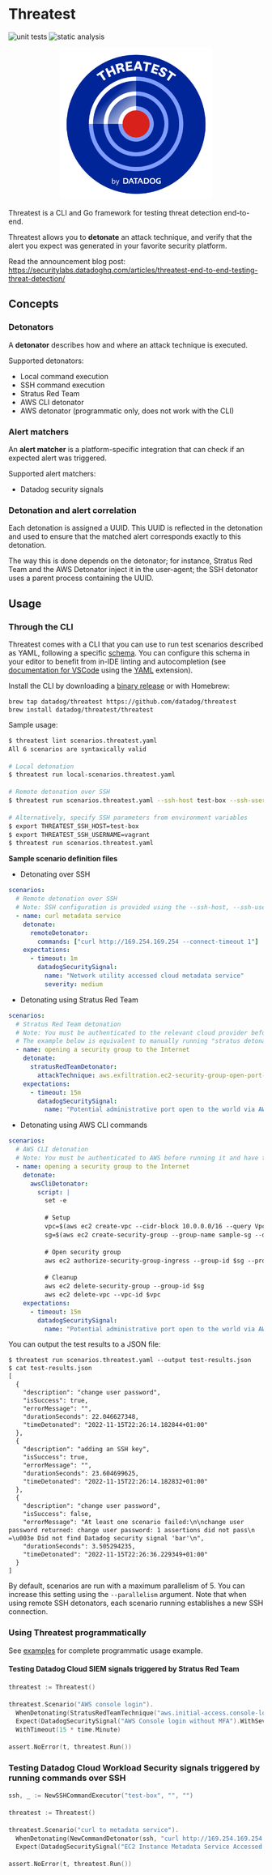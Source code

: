 # Threatest

![unit tests](https://github.com/DataDog/threatest/actions/workflows/test.yml/badge.svg)
![static analysis](https://github.com/DataDog/threatest/actions/workflows/static-analysis.yml/badge.svg)

<p align="center">
  <img src="./logo.png" alt="Threatest" width="300" />
</p>

Threatest is a CLI and Go framework for testing threat detection end-to-end.

Threatest allows you to **detonate** an attack technique, and verify that the alert you expect was generated in your favorite security platform.

Read the announcement blog post: https://securitylabs.datadoghq.com/articles/threatest-end-to-end-testing-threat-detection/

## Concepts

### Detonators

A **detonator** describes how and where an attack technique is executed.

Supported detonators:
* Local command execution
* SSH command execution
* Stratus Red Team
* AWS CLI detonator
* AWS detonator (programmatic only, does not work with the CLI)

### Alert matchers

An **alert matcher** is a platform-specific integration that can check if an expected alert was triggered.

Supported alert matchers:
* Datadog security signals

### Detonation and alert correlation

Each detonation is assigned a UUID. This UUID is reflected in the detonation and used to ensure that the matched alert corresponds exactly to this detonation.

The way this is done depends on the detonator; for instance, Stratus Red Team and the AWS Detonator inject it in the user-agent; the SSH detonator uses a parent process containing the UUID.

## Usage

### Through the CLI

Threatest comes with a CLI that you can use to run test scenarios described as YAML, following a specific [schema](./schemas/threatest.schema.json). You can configure this schema in your editor to benefit from in-IDE linting and autocompletion (see [documentation for VSCode](https://marketplace.visualstudio.com/items?itemName=redhat.vscode-yaml#associating-a-schema-to-a-glob-pattern-via-yaml.schemas) using the [YAML](https://marketplace.visualstudio.com/items?itemName=redhat.vscode-yaml) extension).

Install the CLI by downloading a [binary release](https://github.com/DataDog/threatest/releases) or with Homebrew:

```
brew tap datadog/threatest https://github.com/datadog/threatest
brew install datadog/threatest/threatest
```

Sample usage:

```bash
$ threatest lint scenarios.threatest.yaml
All 6 scenarios are syntaxically valid

# Local detonation
$ threatest run local-scenarios.threatest.yaml

# Remote detonation over SSH
$ threatest run scenarios.threatest.yaml --ssh-host test-box --ssh-username vagrant

# Alternatively, specify SSH parameters from environment variables
$ export THREATEST_SSH_HOST=test-box
$ export THREATEST_SSH_USERNAME=vagrant
$ threatest run scenarios.threatest.yaml
```

**Sample scenario definition files**

* Detonating over SSH

```yaml
scenarios:
  # Remote detonation over SSH
  # Note: SSH configuration is provided using the --ssh-host, --ssh-username and --ssh-keyfile CLI arguments
  - name: curl metadata service
    detonate:
      remoteDetonator:
        commands: ["curl http://169.254.169.254 --connect-timeout 1"]
    expectations:
      - timeout: 1m
        datadogSecuritySignal:
          name: "Network utility accessed cloud metadata service"
          severity: medium
```

* Detonating using Stratus Red Team

```yaml
scenarios:
  # Stratus Red Team detonation
  # Note: You must be authenticated to the relevant cloud provider before running it
  # The example below is equivalent to manually running "stratus detonate aws.exfiltration.ec2-security-group-open-port-22-ingress"
  - name: opening a security group to the Internet
    detonate:
      stratusRedTeamDetonator:
        attackTechnique: aws.exfiltration.ec2-security-group-open-port-22-ingress
    expectations:
      - timeout: 15m
        datadogSecuritySignal:
          name: "Potential administrative port open to the world via AWS security group"
```


* Detonating using AWS CLI commands

```yaml
scenarios:
  # AWS CLI detonation
  # Note: You must be authenticated to AWS before running it and have the AWS CLI installed
  - name: opening a security group to the Internet
    detonate:
      awsCliDetonator:
        script: |
          set -e
          
          # Setup
          vpc=$(aws ec2 create-vpc --cidr-block 10.0.0.0/16 --query Vpc.VpcId --output text)
          sg=$(aws ec2 create-security-group --group-name sample-sg --description "Test security group" --vpc-id $vpc --query GroupId --output text)
          
          # Open security group
          aws ec2 authorize-security-group-ingress --group-id $sg --protocol tcp --port 22 --cidr 0.0.0.0/0
          
          # Cleanup
          aws ec2 delete-security-group --group-id $sg
          aws ec2 delete-vpc --vpc-id $vpc
    expectations:
      - timeout: 15m
        datadogSecuritySignal:
          name: "Potential administrative port open to the world via AWS security group"
```


You can output the test results to a JSON file:

```
$ threatest run scenarios.threatest.yaml --output test-results.json
$ cat test-results.json
[
  {
    "description": "change user password",
    "isSuccess": true,
    "errorMessage": "",
    "durationSeconds": 22.046627348,
    "timeDetonated": "2022-11-15T22:26:14.182844+01:00"
  },
  {
    "description": "adding an SSH key",
    "isSuccess": true,
    "errorMessage": "",
    "durationSeconds": 23.604699625,
    "timeDetonated": "2022-11-15T22:26:14.182832+01:00"
  },
  {
    "description": "change user password",
    "isSuccess": false,
    "errorMessage": "At least one scenario failed:\n\nchange user password returned: change user password: 1 assertions did not pass\n =\u003e Did not find Datadog security signal 'bar'\n",
    "durationSeconds": 3.505294235,
    "timeDetonated": "2022-11-15T22:26:36.229349+01:00"
  }
]
```

By default, scenarios are run with a maximum parallelism of 5. You can increase this setting using the `--parallelism` argument.
Note that when using remote SSH detonators, each scenario running establishes a new SSH connection.

### Using Threatest programmatically

See [examples](./examples) for complete programmatic usage example.

#### Testing Datadog Cloud SIEM signals triggered by Stratus Red Team

```go
threatest := Threatest()

threatest.Scenario("AWS console login").
  WhenDetonating(StratusRedTeamTechnique("aws.initial-access.console-login-without-mfa")).
  Expect(DatadogSecuritySignal("AWS Console login without MFA").WithSeverity("medium")).
  WithTimeout(15 * time.Minute)

assert.NoError(t, threatest.Run())
```

### Testing Datadog Cloud Workload Security signals triggered by running commands over SSH

```go
ssh, _ := NewSSHCommandExecutor("test-box", "", "")

threatest := Threatest()

threatest.Scenario("curl to metadata service").
  WhenDetonating(NewCommandDetonator(ssh, "curl http://169.254.169.254 --connect-timeout 1")).
  Expect(DatadogSecuritySignal("EC2 Instance Metadata Service Accessed via Network Utility"))

assert.NoError(t, threatest.Run())
```
